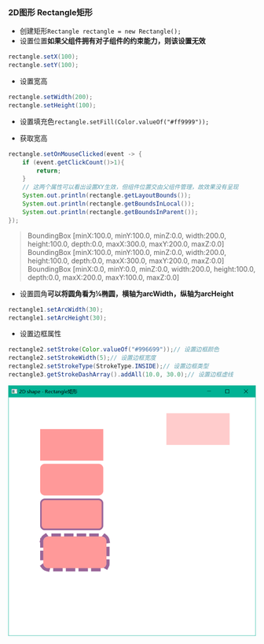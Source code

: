 ### 2D图形 Rectangle矩形

* 创建矩形`Rectangle rectangle = new Rectangle();`
* 设置位置**如果父组件拥有对子组件的约束能力，则该设置无效**
  
```java
rectangle.setX(100);  
rectangle.setY(100);
```

* 设置宽高
  
```java
rectangle.setWidth(200);  
rectangle.setHeight(100);
```

* 设置填充色`rectangle.setFill(Color.valueOf("#ff9999"));`

* 获取宽高
  
```java
rectangle.setOnMouseClicked(event -> {  
    if (event.getClickCount()>1){  
        return;  
    }  
    // 这两个属性可以看出设置XY生效，但组件位置交由父组件管理，故效果没有呈现  
    System.out.println(rectangle.getLayoutBounds());  
    System.out.println(rectangle.getBoundsInLocal());  
    System.out.println(rectangle.getBoundsInParent());  
});
```

> BoundingBox [minX:100.0, minY:100.0, minZ:0.0, width:200.0, height:100.0, depth:0.0, maxX:300.0, maxY:200.0, maxZ:0.0]  
> BoundingBox [minX:100.0, minY:100.0, minZ:0.0, width:200.0, height:100.0, depth:0.0, maxX:300.0, maxY:200.0, maxZ:0.0]  
> BoundingBox [minX:0.0, minY:0.0, minZ:0.0, width:200.0, height:100.0, depth:0.0, maxX:200.0, maxY:100.0, maxZ:0.0]

* 设置圆角**可以将圆角看为¼椭圆，横轴为arcWidth，纵轴为arcHeight**
  
```java
rectangle1.setArcWidth(30); 
rectangle1.setArcHeight(30);
```

* 设置边框属性
  
```java
rectangle2.setStroke(Color.valueOf("#996699"));// 设置边框颜色  
rectangle2.setStrokeWidth(5);// 设置边框宽度  
rectangle2.setStrokeType(StrokeType.INSIDE);// 设置边框类型  
rectangle3.getStrokeDashArray().addAll(10.0, 30.0);// 设置边框虚线
```

![](../assets/Pasted%20image%2020220617102007.png)